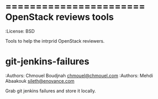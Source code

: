 =======================
OpenStack reviews tools
=======================

:License: BSD

Tools to help the intrprid OpenStack reviewers. 

git-jenkins-failures
====================

:Authors: Chmouel Boudjnah <chmouel@chmouel.com>
:Authors: Mehdi Abaakouk <sileth@enovance.com>

Grab git jenkins failures and store it locally.
